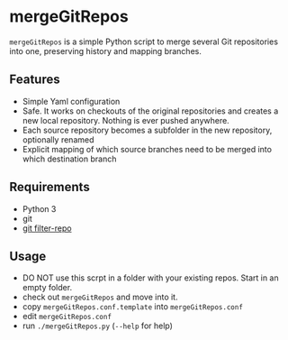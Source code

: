 # mergeGitRepos

`mergeGitRepos` is a simple Python script to merge several Git repositories into one, preserving history and mapping branches.

## Features
- Simple Yaml configuration
- Safe. It works on checkouts of the original repositories and creates a new local repository. Nothing is ever pushed anywhere.
- Each source repository becomes a subfolder in the new repository, optionally renamed
- Explicit mapping of which source branches need to be merged into which destination branch

## Requirements
- Python 3
- git
- [git filter-repo](https://github.com/newren/git-filter-repo)

## Usage
- DO NOT use this scrpt in a folder with your existing repos. Start in an empty folder.
- check out `mergeGitRepos` and move into it.
- copy `mergeGitRepos.conf.template` into `mergeGitRepos.conf`
- edit `mergeGitRepos.conf`
- run `./mergeGitRepos.py` (`--help` for help)

